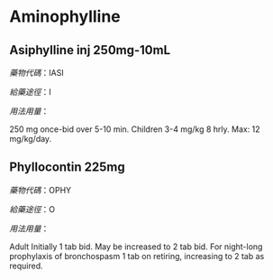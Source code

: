 # Aminophylline

## Asiphylline inj 250mg-10mL

*藥物代碼*：IASI

*給藥途徑*：I

*用法用量*：

250 mg once-bid over 5-10 min. Children 3-4 mg/kg 8 hrly. Max: 12 mg/kg/day.

## Phyllocontin 225mg

*藥物代碼*：OPHY

*給藥途徑*：O

*用法用量*：

Adult Initially 1 tab bid. May be increased to 2 tab bid. For night-long prophylaxis of bronchospasm 1 tab on retiring, increasing to 2 tab as required.


